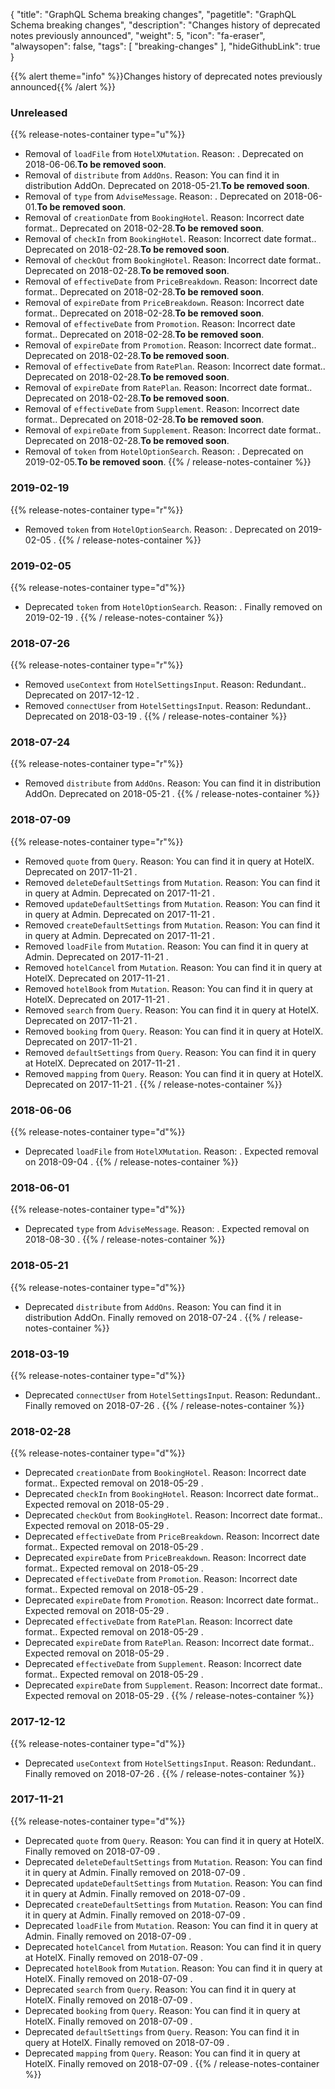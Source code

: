 {
	"title": "GraphQL Schema breaking changes",
	"pagetitle": "GraphQL Schema breaking changes",
	"description": "Changes history of deprecated notes previously announced",
	"weight": 5,
	"icon": "fa-eraser",
	"alwaysopen": false,
	"tags": [
		"breaking-changes"
	],
	"hideGithubLink": true
}

{{% alert theme="info" %}}Changes history of deprecated notes previously announced{{% /alert %}}

### Unreleased
{{% release-notes-container type="u"%}}
- Removal of `loadFile` from `HotelXMutation`. Reason: .  Deprecated on 2018-06-06.**To be removed soon**.
- Removal of `distribute` from `AddOns`. Reason: You can find it in distribution AddOn.  Deprecated on 2018-05-21.**To be removed soon**.
- Removal of `type` from `AdviseMessage`. Reason: .  Deprecated on 2018-06-01.**To be removed soon**.
- Removal of `creationDate` from `BookingHotel`. Reason: Incorrect date format..  Deprecated on 2018-02-28.**To be removed soon**.
- Removal of `checkIn` from `BookingHotel`. Reason: Incorrect date format..  Deprecated on 2018-02-28.**To be removed soon**.
- Removal of `checkOut` from `BookingHotel`. Reason: Incorrect date format..  Deprecated on 2018-02-28.**To be removed soon**.
- Removal of `effectiveDate` from `PriceBreakdown`. Reason: Incorrect date format..  Deprecated on 2018-02-28.**To be removed soon**.
- Removal of `expireDate` from `PriceBreakdown`. Reason: Incorrect date format..  Deprecated on 2018-02-28.**To be removed soon**.
- Removal of `effectiveDate` from `Promotion`. Reason: Incorrect date format..  Deprecated on 2018-02-28.**To be removed soon**.
- Removal of `expireDate` from `Promotion`. Reason: Incorrect date format..  Deprecated on 2018-02-28.**To be removed soon**.
- Removal of `effectiveDate` from `RatePlan`. Reason: Incorrect date format..  Deprecated on 2018-02-28.**To be removed soon**.
- Removal of `expireDate` from `RatePlan`. Reason: Incorrect date format..  Deprecated on 2018-02-28.**To be removed soon**.
- Removal of `effectiveDate` from `Supplement`. Reason: Incorrect date format..  Deprecated on 2018-02-28.**To be removed soon**.
- Removal of `expireDate` from `Supplement`. Reason: Incorrect date format..  Deprecated on 2018-02-28.**To be removed soon**.
- Removal of `token` from `HotelOptionSearch`. Reason: .  Deprecated on 2019-02-05.**To be removed soon**.
{{% / release-notes-container %}}
### 2019-02-19
{{% release-notes-container type="r"%}}
- Removed `token` from `HotelOptionSearch`. Reason: . Deprecated on 2019-02-05 .
{{% / release-notes-container %}}
### 2019-02-05
{{% release-notes-container type="d"%}}
- Deprecated `token` from `HotelOptionSearch`. Reason: . Finally removed on 2019-02-19 .
{{% / release-notes-container %}}
### 2018-07-26
{{% release-notes-container type="r"%}}
- Removed `useContext` from `HotelSettingsInput`. Reason: Redundant.. Deprecated on 2017-12-12 .
- Removed `connectUser` from `HotelSettingsInput`. Reason: Redundant.. Deprecated on 2018-03-19 .
{{% / release-notes-container %}}
### 2018-07-24
{{% release-notes-container type="r"%}}
- Removed `distribute` from `AddOns`. Reason: You can find it in distribution AddOn. Deprecated on 2018-05-21 .
{{% / release-notes-container %}}
### 2018-07-09
{{% release-notes-container type="r"%}}
- Removed `quote` from `Query`. Reason: You can find it in query at HotelX. Deprecated on 2017-11-21 .
- Removed `deleteDefaultSettings` from `Mutation`. Reason: You can find it in query at Admin. Deprecated on 2017-11-21 .
- Removed `updateDefaultSettings` from `Mutation`. Reason: You can find it in query at Admin. Deprecated on 2017-11-21 .
- Removed `createDefaultSettings` from `Mutation`. Reason: You can find it in query at Admin. Deprecated on 2017-11-21 .
- Removed `loadFile` from `Mutation`. Reason: You can find it in query at Admin. Deprecated on 2017-11-21 .
- Removed `hotelCancel` from `Mutation`. Reason: You can find it in query at HotelX. Deprecated on 2017-11-21 .
- Removed `hotelBook` from `Mutation`. Reason: You can find it in query at HotelX. Deprecated on 2017-11-21 .
- Removed `search` from `Query`. Reason: You can find it in query at HotelX. Deprecated on 2017-11-21 .
- Removed `booking` from `Query`. Reason: You can find it in query at HotelX. Deprecated on 2017-11-21 .
- Removed `defaultSettings` from `Query`. Reason: You can find it in query at HotelX. Deprecated on 2017-11-21 .
- Removed `mapping` from `Query`. Reason: You can find it in query at HotelX. Deprecated on 2017-11-21 .
{{% / release-notes-container %}}
### 2018-06-06
{{% release-notes-container type="d"%}}
- Deprecated `loadFile` from `HotelXMutation`. Reason: . Expected removal on 2018-09-04 .
{{% / release-notes-container %}}
### 2018-06-01
{{% release-notes-container type="d"%}}
- Deprecated `type` from `AdviseMessage`. Reason: . Expected removal on 2018-08-30 .
{{% / release-notes-container %}}
### 2018-05-21
{{% release-notes-container type="d"%}}
- Deprecated `distribute` from `AddOns`. Reason: You can find it in distribution AddOn. Finally removed on 2018-07-24 .
{{% / release-notes-container %}}
### 2018-03-19
{{% release-notes-container type="d"%}}
- Deprecated `connectUser` from `HotelSettingsInput`. Reason: Redundant.. Finally removed on 2018-07-26 .
{{% / release-notes-container %}}
### 2018-02-28
{{% release-notes-container type="d"%}}
- Deprecated `creationDate` from `BookingHotel`. Reason: Incorrect date format.. Expected removal on 2018-05-29 .
- Deprecated `checkIn` from `BookingHotel`. Reason: Incorrect date format.. Expected removal on 2018-05-29 .
- Deprecated `checkOut` from `BookingHotel`. Reason: Incorrect date format.. Expected removal on 2018-05-29 .
- Deprecated `effectiveDate` from `PriceBreakdown`. Reason: Incorrect date format.. Expected removal on 2018-05-29 .
- Deprecated `expireDate` from `PriceBreakdown`. Reason: Incorrect date format.. Expected removal on 2018-05-29 .
- Deprecated `effectiveDate` from `Promotion`. Reason: Incorrect date format.. Expected removal on 2018-05-29 .
- Deprecated `expireDate` from `Promotion`. Reason: Incorrect date format.. Expected removal on 2018-05-29 .
- Deprecated `effectiveDate` from `RatePlan`. Reason: Incorrect date format.. Expected removal on 2018-05-29 .
- Deprecated `expireDate` from `RatePlan`. Reason: Incorrect date format.. Expected removal on 2018-05-29 .
- Deprecated `effectiveDate` from `Supplement`. Reason: Incorrect date format.. Expected removal on 2018-05-29 .
- Deprecated `expireDate` from `Supplement`. Reason: Incorrect date format.. Expected removal on 2018-05-29 .
{{% / release-notes-container %}}
### 2017-12-12
{{% release-notes-container type="d"%}}
- Deprecated `useContext` from `HotelSettingsInput`. Reason: Redundant.. Finally removed on 2018-07-26 .
{{% / release-notes-container %}}
### 2017-11-21
{{% release-notes-container type="d"%}}
- Deprecated `quote` from `Query`. Reason: You can find it in query at HotelX. Finally removed on 2018-07-09 .
- Deprecated `deleteDefaultSettings` from `Mutation`. Reason: You can find it in query at Admin. Finally removed on 2018-07-09 .
- Deprecated `updateDefaultSettings` from `Mutation`. Reason: You can find it in query at Admin. Finally removed on 2018-07-09 .
- Deprecated `createDefaultSettings` from `Mutation`. Reason: You can find it in query at Admin. Finally removed on 2018-07-09 .
- Deprecated `loadFile` from `Mutation`. Reason: You can find it in query at Admin. Finally removed on 2018-07-09 .
- Deprecated `hotelCancel` from `Mutation`. Reason: You can find it in query at HotelX. Finally removed on 2018-07-09 .
- Deprecated `hotelBook` from `Mutation`. Reason: You can find it in query at HotelX. Finally removed on 2018-07-09 .
- Deprecated `search` from `Query`. Reason: You can find it in query at HotelX. Finally removed on 2018-07-09 .
- Deprecated `booking` from `Query`. Reason: You can find it in query at HotelX. Finally removed on 2018-07-09 .
- Deprecated `defaultSettings` from `Query`. Reason: You can find it in query at HotelX. Finally removed on 2018-07-09 .
- Deprecated `mapping` from `Query`. Reason: You can find it in query at HotelX. Finally removed on 2018-07-09 .
{{% / release-notes-container %}}